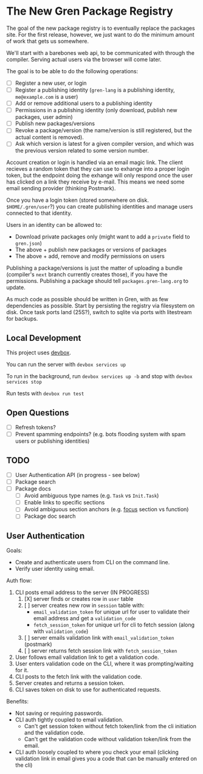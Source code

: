 # The New Gren Package Registry

The goal of the new package registry is to eventually replace the packages site.
For the first release, however, we just want to do the minimum amount of work that gets us somewhere.

We'll start with a barebones web api, to be communicated with through the compiler.
Serving actual users via the browser will come later.

The goal is to be able to do the following operations:

* [ ] Register a new user, or login
* [ ] Register a publishing identity (`gren-lang` is a publishing identity, `me@example.com` is a user)
* [ ] Add or remove additional users to a publishing identity
* [ ] Permissions in a publishing identity (only download, publish new packages, user admin)
* [ ] Publish new packages/versions
* [ ] Revoke a package/version (the name/version is still registered, but the actual content is removed).
* [ ] Ask which version is latest for a given compiler version, and which was the previous version related to some version number.

Account creation or login is handled via an email magic link.
The client recieves a random token that they can use to exhange into a proper login token, but the endpoint doing the exhange will only respond once the user has clicked on a link they receive by e-mail.
This means we need some email sending provider (thinking Postmark).

Once you have a login token (stored somewhere on disk. `$HOME/.gren/user`?) you can create publishing identities and manage users connected to that identity.

Users in an identity can be allowed to:
* Download private packages only (might want to add a `private` field to `gren.json`)
* The above + publish new packages or versions of packages
* The above + add, remove and modify permissions on users

Publishing a package/versions is just the matter of uploading a bundle (compiler's `next` branch currently creates those), if you have the permissions.
Publishing a package should tell `packages.gren-lang.org` to update.

As much code as possible should be written in Gren, with as few dependencies as possible.
Start by persisting the registry via filesystem on disk.
Once task ports land (25S?), switch to sqlite via ports with litestream for backups.

## Local Development

This project uses [devbox](https://www.jetify.com/devbox).

You can run the server with `devbox services up`

To run in the background, run `devbox services up -b` and stop with `devbox services stop`

Run tests with `devbox run test`

## Open Questions

* [ ] Refresh tokens?
* [ ] Prevent spamming endpoints? (e.g. bots flooding system with spam users or publishing identities)

## TODO

* [ ] User Authentication API (in progress - see below)
* [ ] Package search
* [ ] Package docs
    * [ ] Avoid ambiguous type names (e.g. `Task` vs `Init.Task`)
    * [ ] Enable links to specific sections
    * [ ] Avoid ambiguous section anchors (e.g. [focus](https://package.elm-lang.org/packages/elm/browser/latest/Browser-Dom#focus) section vs function)
    * [ ] Package doc search

## User Authentication

Goals:

- Create and authenticate users from CLI on the command line.
- Verify user identity using email.

Auth flow:

1. CLI posts email address to the server (IN PROGRESS)
    1. [X] server finds or creates row in `user` table
    2. [ ] server creates new row in `session` table with:
        - `email_validation_token` for unique url for user to validate their email address and get a `validation_code`
        - `fetch_session_token` for unique url for cli to fetch session (along with `validation_code`)
    4. [ ] server emails validation link with `email_validation_token` (postmark)
    5. [ ] server returns fetch session link with `fetch_session_token`
2. User follows email validation link to get a validation code.
3. User enters validation code on the CLI, where it was prompting/waiting for it.
4. CLI posts to the fetch link with the validation code.
5. Server creates and returns a session token.
6. CLI saves token on disk to use for authenticated requests.

Benefits:

- Not saving or requiring passwords.
- CLI auth tightly coupled to email validation.
    - Can't get session token without fetch token/link from the cli initiation and the validation code.
    - Can't get the validation code without validation token/link from the email.
- CLI auth loosely coupled to where you check your email (clicking validation link in email gives you a code that can be manually entered on the cli)
